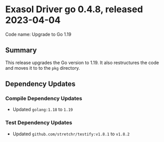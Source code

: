 # Exasol Driver go 0.4.8, released 2023-04-04

Code name: Upgrade to Go 1.19

## Summary

This release upgrades the Go version to 1.19. It also restructures the code and moves it to to the `pkg` directory.

## Dependency Updates

### Compile Dependency Updates

* Updated `golang:1.18` to `1.19`

### Test Dependency Updates

* Updated `github.com/stretchr/testify:v1.8.1` to `v1.8.2`
